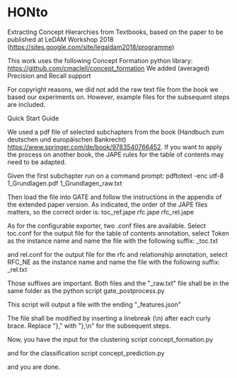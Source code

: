 # HONto
Extracting Concept Hierarchies from Textbooks, based on the paper to be published at LeDAM Workshop 2018 (https://sites.google.com/site/legaldam2018/programme)

This work uses the following Concept Formation python library: https://github.com/cmaclell/concept_formation
We added (averaged) Precision and Recall support

For copyright reasons, we did not add the raw text file from the book we based our experiments on. However, example files for the subsequent steps are included.

Quick Start Guide

We used a pdf file of selected subchapters from the book (Handbuch zum deutschen und europäischen Bankrecht) https://www.springer.com/de/book/9783540766452. If you want to apply the process on another book, the JAPE rules for the table of contents may need to be adapted.

Given the first subchapter run on a command prompt:
pdftotext -enc utf-8 1_Grundlagen.pdf 1_Grundlagen_raw.txt

Then load the file into GATE and follow the instructions in the appendix of the extended paper version. As indicated, the order of the JAPE files matters, so the correct order is:
toc_ref.jape
rfc.jape
rfc_rel.jape

As for the configurable exporter, two .conf files are available.
Select 
toc.conf 
for the output file for the table of contents annotation, select Token as the instance name and name the file with the following suffix:
_toc.txt

and 
rel.conf
for the output file for the rfc and relationship annotation, select RFC_NE as the instance name and name the file with the following suffix:
_rel.txt

Those suffixes are important. Both files and the "\_raw.txt" file shall be in the same folder as the python script 
gate_postprocess.py

This script will output a file with the ending "\_features.json"

The file shall be modified by inserting a linebreak (\n) after each curly brace. Replace "}," with "},\n" for the subsequent steps.

Now, you have the input for the clustering script 
concept_formation.py

and for the classification script
concept_prediction.py

and you are done.

